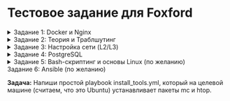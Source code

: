# Тестовое задание для Foxford

<details>
<summary>Задание 1: Docker и Nginx</summary>

Нам нужно развернуть простой статический сайт с помощью Docker.

**Задача:**

1. Создай простой index.html файл с текстом "Hello, Foxford!".
2. Создай кастомный конфигурационный файл для Nginx nginx.conf, который будет отдавать этот статический сайт.
3. Напиши docker-compose.yml, который:
   - Использует официальный образ nginx:alpine.
   - Запускает контейнер с именем foxford-web.
   - Пробрасывает порт 8080 с хост-машины на порт 80 контейнера.
   - Монтирует (пробрасывает) локальную директорию с index.html и nginx.conf внутрь контейнера.
</details>


<details>
<summary>Задание 2: Теория и Траблшутинг</summary>

Это теоретический вопрос, чтобы понять твой ход мыслей. Код писать не нужно.

**Ситуация:**
В системе мониторинга ты видишь алерт: на одном из серверов с нашим веб-приложением CPU utilization держится на уровне 100% уже 5 минут.

**Задача:**
Опиши по шагам, как ты будешь диагностировать и решать проблему. Какие команды и инструменты ты будешь использовать?
</details>


<details>
<summary>Задание 3: Настройка сети (L2/L3)</summary>

Это задание проверяет твое понимание сетевой архитектуры и навыки настройки сети в Linux.

**Ситуация:**
Представим, что у нас есть сервер с одним физическим сетевым интерфейсом eth0. Нам необходимо подключить этот сервер к двум разным сетям (VLAN), которые приходят на этот интерфейс "тегом":

1. **Основная сеть (Public):** Использует VLAN ID 10.
2. **Сеть управления (Management):** Использует VLAN ID 20.

**Задача:**
Необходимо настроить сеть на сервере (предполагаем, что это Ubuntu Server 20.04 или новее) для выполнения следующих условий:

- Сервер должен получить IP-адрес 192.168.10.5/24 в **основной сети**. Шлюз по умолчанию для всего трафика должен быть 192.168.10.1.
- Сервер должен получить IP-адрес 10.10.20.5/24 в **сети управления**.
- Весь трафик до сети 10.10.30.0/24 (где находится наше бэкап-хранилище) должен идти через шлюз в сети управления — 10.10.20.1.

**Формат ответа:**

Напиши конфигурационный файл для netplan, который реализует данную схему. Или приведи последовательность команд утилиты ip, которые бы выполнили ту же настройку.
</details>


<details>
<summary>Задание 4: PostgreSQL</summary>

**Ситуация:**
К нам в команду приходит новый разработчик, и для его проекта нужно подготовить базу данных.

**Задача:**
Напиши SQL-скрипт и команды для командной строки, которые последовательно выполняют следующие действия:

1. Создают нового пользователя (роль) с именем foxford_dev и паролем SuperSecretPassword123. Пользователь должен иметь возможность подключаться к базе данных.
2. Создают новую базу данных с именем foxford_project.
3. Назначают пользователя foxford_dev владельцем базы данных foxford_project.
4. Подключившись к новой базе foxford_project, создают таблицу tasks со следующей структурой:
   - id (первичный ключ, автоинкремент)
   - title (текст, не может быть пустым)
   - created_at (timestamp, по умолчанию текущее время)
5. Добавляют в таблицу tasks одну запись: (title: 'Настроить сервер').
6. С помощью утилиты pg_dump создают два файла бэкапа:
   - foxford_project_full.sql — полный бэкап базы данных foxford_project.
   - foxford_project_schema.sql — бэкап, содержащий только схему данных (без самих данных).

**Формат ответа:**

- Создай файл solution.sql, содержащий все SQL-команды для шагов 1-5.
- Создай файл backup_commands.sh, содержащий команды для pg_dump для шага 6.
</details>


<details>
<summary>Задание 5: Bash-скриптинг и основы Linux (по желанию)</summary>


На сервере скопилось много лог-файлов. Нам нужно периодически архивировать старые логи, чтобы освободить место.

**Задача:**
Напиши bash-скрипт archiver.sh, который:

1. Принимает один аргумент — путь к директории с логами.
2. Находит в этой директории все файлы с расширением .log, которые были изменены более 7 дней назад.
3. Создает из найденных файлов tar.gz архив с именем logs_YYYY-MM-DD.tar.gz (где YYYY-MM-DD — текущая дата).
4. После успешного создания архива удаляет исходные файлы логов, которые были добавлены в архив.
5. Выводит в консоль информацию о том, какие файлы были заархивированы и удалены.
</details>


</details>
<summary>Задание 6: Ansible (по желанию)</summary>

**Задача:** Напиши простой playbook install_tools.yml, который на целевой машине (считаем, что это Ubuntu) устанавливает пакеты mc и htop.
</details>
